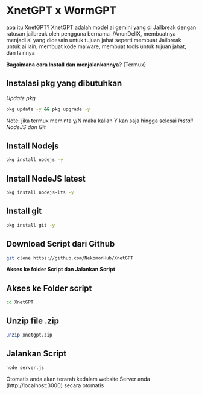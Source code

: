 # XnetGPT x WormGPT

apa itu XnetGPT? XnetGPT adalah model ai gemini yang di Jailbreak dengan ratusan jailbreak oleh pengguna bernama ./AnonDellX, membuatnya menjadi ai yang didesain untuk tujuan jahat seperti membuat Jailbreak untuk ai lain, membuat kode malware, membuat tools untuk tujuan jahat, dan lainnya

**Bagaimana cara Install dan menjalankannya?**
(Termux)
## Instalasi pkg yang dibutuhkan 
*Update pkg*
```bash
pkg update -y && pkg upgrade -y 
```
Note: jika termux meminta y/N maka kalian Y kan saja hingga selesai
*Install NodeJS dan Git*
## Install Nodejs ##
```bash
pkg install nodejs -y
```
## Install NodeJS latest ##
```bash
pkg install nodejs-lts -y 
```
## Install git ##
```bash
pkg install git -y
```
## Download Script dari Github ##
```bash
git clone https://github.com/NekomonHub/XnetGPT
```

**Akses ke folder Script dan Jalankan Script**
## Akses ke Folder script ##
```bash
cd XnetGPT
```
## Unzip file .zip ##
```bash
unzip xnetgpt.zip
```
## Jalankan Script ##
```bash
node server.js
```
Otomatis anda akan terarah kedalam website Server anda (http://localhost:3000) secara otomatis

